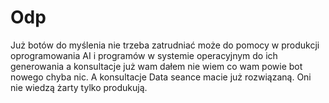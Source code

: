 # Odp
Już botów do myślenia nie trzeba zatrudniać może do pomocy w produkcji oprogramowania AI i programów w systemie operacyjnym do ich generowania a konsultacje już wam dałem nie wiem co wam powie bot nowego chyba nic. A konsultacje Data seance macie już rozwiązaną. Oni nie wiedzą żarty tylko produkują.  
